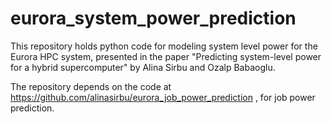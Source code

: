# eurora_system_power_prediction


This repository holds python code for modeling system level power for the Eurora HPC system, presented in the paper "Predicting system-level power for a hybrid supercomputer" by Alina Sirbu and Ozalp Babaoglu.

The repository depends on the code at https://github.com/alinasirbu/eurora_job_power_prediction , for job power prediction.



